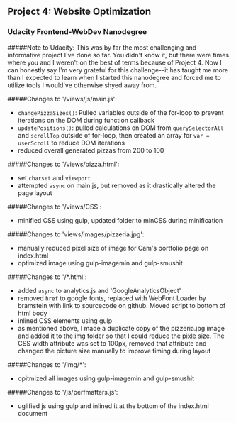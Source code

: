 ## Project 4: Website Optimization
### Udacity Frontend-WebDev Nanodegree

#####Note to Udacity:
This was by far the most challenging and informative project I've done so far.  You didn't know it, but there were times where you and I weren't on the best of terms because of Project 4.  Now I can honestly say I'm very grateful for this challenge--it has taught me more than I expected to learn when I started this nanodegree and forced me to utilize tools I would've otherwise shyed away from.

#####Changes to '/views/js/main.js':
- `changePizzaSizes()`: Pulled variables outside of the for-loop to prevent iterations on the DOM during function callback
- `updatePositions()`:  pulled calculations on DOM from `querySelectorAll` and `scrollTop` outside of for-loop, then created an array for `var = userScroll` to reduce DOM iterations
- reduced overall generated pizzas from 200 to 100

#####Changes to '/views/pizza.html':
- set `charset` and `viewport`
- attempted `async` on main.js, but removed as it drastically altered the page layout

#####Changes to '/views/CSS':
- minified CSS using gulp, updated folder to minCSS during minification

#####Changes to 'views/images/pizzeria.jpg':
- manually reduced pixel size of image for Cam's portfolio page on index.html
- optimized image using gulp-imagemin and gulp-smushit

#####Changes to '/*.html':
- added `async` to analytics.js and 'GoogleAnalyticsObject'
- removed `href` to google fonts, replaced with WebFont Loader by bramstein with link to sourcecode on github.  Moved script to bottom of html body
- inlined CSS elements using gulp
- as mentioned above, I made a duplicate copy of the pizzeria.jpg image and added it to the img folder so that I could reduce the pixle size.  The CSS width attribute was set to 100px, removed that attribute and changed the picture size manually to improve timing during layout

#####Changes to '/img/*':
- opitmized all images using gulp-imagemin and gulp-smushit

#####Changes to '/js/perfmatters.js':
- uglified js using gulp and inlined it at the bottom of the index.html document  